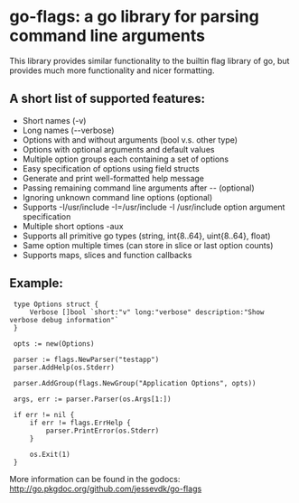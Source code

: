 go-flags: a go library for parsing command line arguments
=========================================================

This library provides similar functionality to the builtin flag library of
go, but provides much more functionality and nicer formatting.

A short list of supported features:
-----------------------------------
  * Short names (-v)
  * Long names (--verbose)
  * Options with and without arguments (bool v.s. other type)
  * Options with optional arguments and default values
  * Multiple option groups each containing a set of options
  * Easy specification of options using field structs
  * Generate and print well-formatted help message
  * Passing remaining command line arguments after -- (optional)
  * Ignoring unknown command line options (optional)
  * Supports -I/usr/include -I=/usr/include -I /usr/include option argument specification
  * Multiple short options -aux
  * Supports all primitive go types (string, int{8..64}, uint{8..64}, float)
  * Same option multiple times (can store in slice or last option counts)
  * Supports maps, slices and function callbacks

Example:
--------
     type Options struct {
         Verbose []bool `short:"v" long:"verbose" description:"Show verbose debug information"`
     }

     opts := new(Options)

     parser := flags.NewParser("testapp")
     parser.AddHelp(os.Stderr)

     parser.AddGroup(flags.NewGroup("Application Options", opts))

     args, err := parser.Parser(os.Args[1:])

     if err != nil {
         if err != flags.ErrHelp {
             parser.PrintError(os.Stderr)
         }

         os.Exit(1)
     }

More information can be found in the godocs: <http://go.pkgdoc.org/github.com/jessevdk/go-flags>

